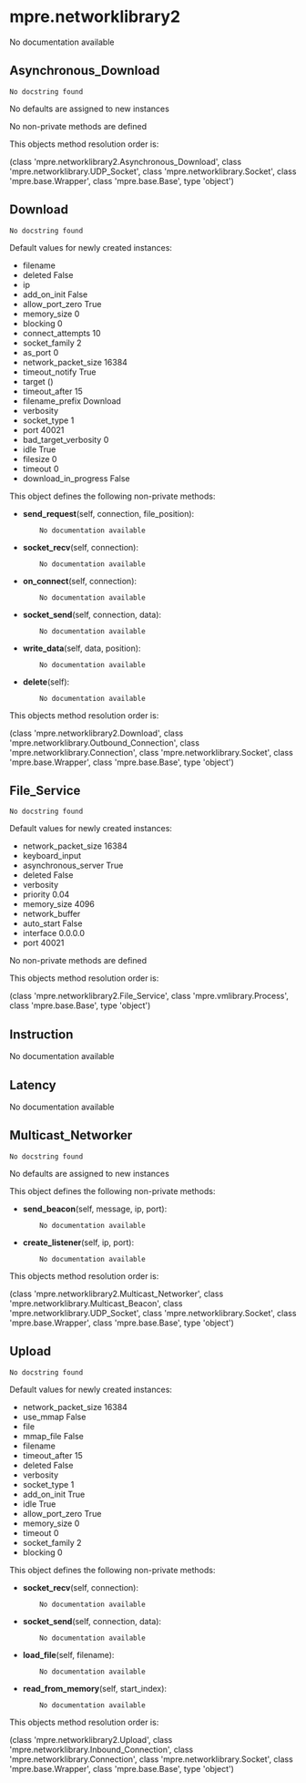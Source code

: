 mpre.networklibrary2
========
No documentation available

Asynchronous_Download
--------
	No docstring found


No defaults are assigned to new instances

No non-private methods are defined

This objects method resolution order is:

(class 'mpre.networklibrary2.Asynchronous_Download', class 'mpre.networklibrary.UDP_Socket', class 'mpre.networklibrary.Socket', class 'mpre.base.Wrapper', class 'mpre.base.Base', type 'object')


Download
--------
	No docstring found

Default values for newly created instances:

- filename                 
- deleted                  False
- ip                       
- add_on_init              False
- allow_port_zero          True
- memory_size              0
- blocking                 0
- connect_attempts         10
- socket_family            2
- as_port                  0
- network_packet_size      16384
- timeout_notify           True
- target                   ()
- timeout_after            15
- filename_prefix          Download
- verbosity                
- socket_type              1
- port                     40021
- bad_target_verbosity     0
- idle                     True
- filesize                 0
- timeout                  0
- download_in_progress     False

This object defines the following non-private methods:


- **send_request**(self, connection, file_position):

		  No documentation available



- **socket_recv**(self, connection):

		  No documentation available



- **on_connect**(self, connection):

		  No documentation available



- **socket_send**(self, connection, data):

		  No documentation available



- **write_data**(self, data, position):

		  No documentation available



- **delete**(self):

		  No documentation available


This objects method resolution order is:

(class 'mpre.networklibrary2.Download', class 'mpre.networklibrary.Outbound_Connection', class 'mpre.networklibrary.Connection', class 'mpre.networklibrary.Socket', class 'mpre.base.Wrapper', class 'mpre.base.Base', type 'object')


File_Service
--------
	No docstring found

Default values for newly created instances:

- network_packet_size      16384
- keyboard_input           
- asynchronous_server      True
- deleted                  False
- verbosity                
- priority                 0.04
- memory_size              4096
- network_buffer           
- auto_start               False
- interface                0.0.0.0
- port                     40021

No non-private methods are defined

This objects method resolution order is:

(class 'mpre.networklibrary2.File_Service', class 'mpre.vmlibrary.Process', class 'mpre.base.Base', type 'object')


Instruction
--------
No documentation available

Latency
--------
No documentation available

Multicast_Networker
--------
	No docstring found


No defaults are assigned to new instances

This object defines the following non-private methods:


- **send_beacon**(self, message, ip, port):

		  No documentation available



- **create_listener**(self, ip, port):

		  No documentation available


This objects method resolution order is:

(class 'mpre.networklibrary2.Multicast_Networker', class 'mpre.networklibrary.Multicast_Beacon', class 'mpre.networklibrary.UDP_Socket', class 'mpre.networklibrary.Socket', class 'mpre.base.Wrapper', class 'mpre.base.Base', type 'object')


Upload
--------
	No docstring found

Default values for newly created instances:

- network_packet_size      16384
- use_mmap                 False
- file                     
- mmap_file                False
- filename                 
- timeout_after            15
- deleted                  False
- verbosity                
- socket_type              1
- add_on_init              True
- idle                     True
- allow_port_zero          True
- memory_size              0
- timeout                  0
- socket_family            2
- blocking                 0

This object defines the following non-private methods:


- **socket_recv**(self, connection):

		  No documentation available



- **socket_send**(self, connection, data):

		  No documentation available



- **load_file**(self, filename):

		  No documentation available



- **read_from_memory**(self, start_index):

		  No documentation available


This objects method resolution order is:

(class 'mpre.networklibrary2.Upload', class 'mpre.networklibrary.Inbound_Connection', class 'mpre.networklibrary.Connection', class 'mpre.networklibrary.Socket', class 'mpre.base.Wrapper', class 'mpre.base.Base', type 'object')
